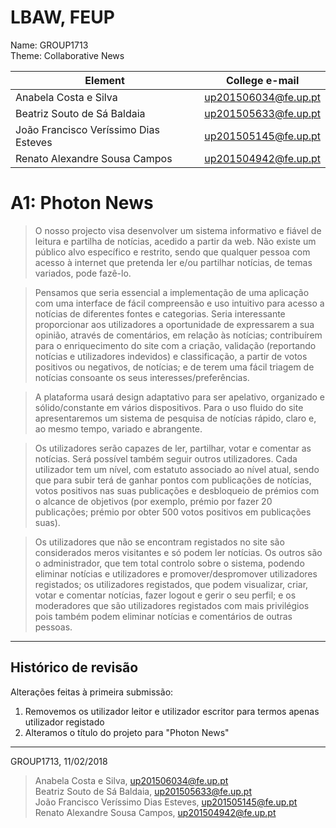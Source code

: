 # LBAW, FEUP

Name: GROUP1713  
Theme: Collaborative News

Element | College e-mail
--------|----------------
Anabela Costa e Silva | up201506034@fe.up.pt
Beatriz Souto de Sá Baldaia | up201505633@fe.up.pt
João Francisco Veríssimo Dias Esteves | up201505145@fe.up.pt
Renato Alexandre Sousa Campos | up201504942@fe.up.pt


# A1: Photon News

> O nosso projecto visa desenvolver um sistema informativo e fiável de leitura e partilha de notícias, acedido a partir da web. Não existe um público alvo específico e restrito, sendo que qualquer pessoa com acesso à internet que pretenda ler e/ou partilhar notícias, de temas variados, pode fazê-lo.

> Pensamos que seria essencial a implementação de uma aplicação com uma interface de fácil compreensão e uso intuitivo para acesso a notícias de diferentes fontes e categorias. Seria interessante proporcionar aos utilizadores a oportunidade de expressarem a sua opinião, através de comentários, em relação às notícias; contribuírem para o enriquecimento do site com a criação, validação (reportando notícias e utilizadores indevidos) e classificação, a partir de votos positivos ou negativos, de notícias; e de terem uma fácil triagem de notícias consoante os seus interesses/preferências.
  
> A plataforma usará design adaptativo para ser apelativo, organizado e sólido/constante em vários dispositivos. Para o uso fluido do site apresentaremos um sistema de pesquisa de notícias rápido, claro e, ao mesmo tempo, variado e abrangente.
 
> Os utilizadores serão capazes de ler, partilhar, votar e comentar as notícias. Será possível também seguir outros utilizadores. Cada utilizador tem um nível, com estatuto associado ao nível atual, sendo que para subir terá de ganhar pontos com publicações de notícias, votos positivos nas suas publicações e desbloqueio de prémios com o alcance de objetivos (por exemplo, prémio por fazer 20 publicações; prémio por obter 500 votos positivos em publicações suas).

> Os utilizadores que não se encontram registados no site são considerados meros visitantes e só podem ler notícias. Os outros são o administrador, que tem total controlo sobre o sistema, podendo eliminar notícias e utilizadores e promover/despromover utilizadores registados; os utilizadores registados, que podem visualizar, criar, votar e comentar notícias, fazer logout e gerir o seu perfil; e os moderadores que são utilizadores registados com mais privilégios pois também podem eliminar notícias e comentários de outras pessoas.
 

***
## Histórico de revisão
 
Alterações feitas à primeira submissão:
1. Removemos os utilizador leitor e utilizador escritor para termos apenas utilizador registado
2. Alteramos o título do projeto para "Photon News"

***

GROUP1713, 11/02/2018

> Anabela Costa e Silva, up201506034@fe.up.pt  
> Beatriz Souto de Sá Baldaia, up201505633@fe.up.pt  
> João Francisco Veríssimo Dias Esteves, up201505145@fe.up.pt  
> Renato Alexandre Sousa Campos, up201504942@fe.up.pt  
